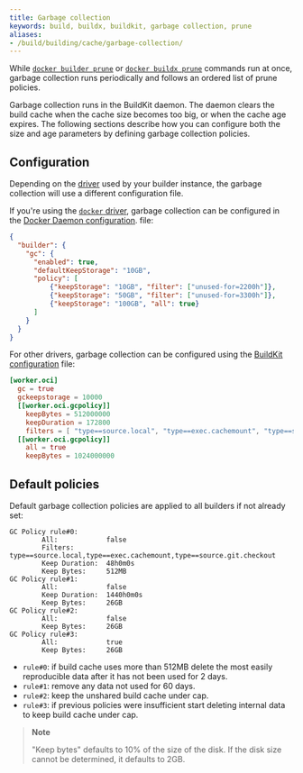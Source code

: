 ```yaml
---
title: Garbage collection
keywords: build, buildx, buildkit, garbage collection, prune
aliases:
- /build/building/cache/garbage-collection/
---
```


While [`docker builder prune`](../../engine/reference/commandline/builder_prune.md)
or [`docker buildx prune`](../../engine/reference/commandline/buildx_prune.md)
commands run at once, garbage collection runs periodically and follows an
ordered list of prune policies.

Garbage collection runs in the BuildKit daemon. The daemon clears the build
cache when the cache size becomes too big, or when the cache age expires. The
following sections describe how you can configure both the size and age
parameters by defining garbage collection policies.

## Configuration

Depending on the [driver](../drivers/index.md) used by your builder instance,
the garbage collection will use a different configuration file.

If you're using the [`docker` driver](../drivers/docker.md), garbage collection
can be configured in the [Docker Daemon configuration](../../engine/reference/commandline/dockerd.md#daemon-configuration-file).
file:

```json
{
  "builder": {
    "gc": {
      "enabled": true,
      "defaultKeepStorage": "10GB",
      "policy": [
          {"keepStorage": "10GB", "filter": ["unused-for=2200h"]},
          {"keepStorage": "50GB", "filter": ["unused-for=3300h"]},
          {"keepStorage": "100GB", "all": true}
      ]
    }
  }
}
```

For other drivers, garbage collection can be configured using the
[BuildKit configuration](../buildkit/toml-configuration.md) file:

```toml
[worker.oci]
  gc = true
  gckeepstorage = 10000
  [[worker.oci.gcpolicy]]
    keepBytes = 512000000
    keepDuration = 172800
    filters = [ "type==source.local", "type==exec.cachemount", "type==source.git.checkout"]
  [[worker.oci.gcpolicy]]
    all = true
    keepBytes = 1024000000
```

## Default policies

Default garbage collection policies are applied to all builders if not
already set:

```
GC Policy rule#0:
        All:            false
        Filters:        type==source.local,type==exec.cachemount,type==source.git.checkout
        Keep Duration:  48h0m0s
        Keep Bytes:     512MB
GC Policy rule#1:
        All:            false
        Keep Duration:  1440h0m0s
        Keep Bytes:     26GB
GC Policy rule#2:
        All:            false
        Keep Bytes:     26GB
GC Policy rule#3:
        All:            true
        Keep Bytes:     26GB
```

* `rule#0`: if build cache uses more than 512MB delete the most easily
  reproducible data after it has not been used for 2 days.
* `rule#1`: remove any data not used for 60 days.
* `rule#2`: keep the unshared build cache under cap.
* `rule#3`: if previous policies were insufficient start deleting internal data
  to keep build cache under cap.

> **Note**
>
> "Keep bytes" defaults to 10% of the size of the disk. If the disk size cannot
> be determined, it defaults to 2GB.